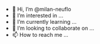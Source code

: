 - 👋 Hi, I’m @milan-neuflo
- 👀 I’m interested in ...
- 🌱 I’m currently learning ...
- 💞️ I’m looking to collaborate on ...
- 📫 How to reach me ...

<!---
milan-neuflo/milan-neuflo is a ✨ special ✨ repository because its `README.md` (this file) appears on your GitHub profile.
You can click the Preview link to take a look at your changes.
--->
